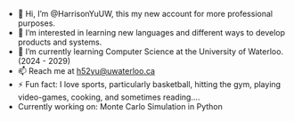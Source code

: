 - 👋 Hi, I’m @HarrisonYuUW, this my new account for more professional purposes. 
- 👀 I’m interested in learning new languages and different ways to develop products and systems.
- 🌱 I’m currently learning Computer Science at the University of Waterloo. (2024 - 2029)
- 📫 Reach me at h52yu@uwaterloo.ca
- ⚡ Fun fact: I love sports, particularly basketball, hitting the gym, playing video-games, cooking, and sometimes reading....
- Currently working on: Monte Carlo Simulation in Python

<!---
HarrisonYuUW/HarrisonYuUW is a ✨ special ✨ repository because its `README.md` (this file) appears on your GitHub profile.
You can click the Preview link to take a look at your changes.
--->
